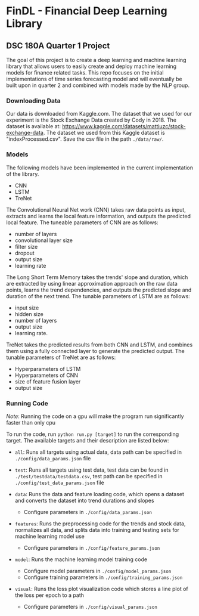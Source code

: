 # FinDL - Financial Deep Learning Library

## DSC 180A Quarter 1 Project 

The goal of this project is to create a deep learning and machine learning library that allows users to easily create and deploy machine learning models for finance related tasks. 
This repo focuses on the initial implementations of time series forecasting model and will eventually be built upon in quarter 2 and combined with models made by the NLP group. 

### Downloading Data

Our data is downloaded from Kaggle.com. The dataset that we used for our experiment is the Stock Exchange Data created by Cody in 2018. The dataset is available at: https://www.kaggle.com/datasets/mattiuzc/stock-exchange-data. The dataset we used from this Kaggle dataset is "indexProcessed.csv". Save the csv file in the path `./data/raw/`. 

### Models 

The following models have been implemented in the current implementation of the library. 

- CNN
- LSTM
- TreNet

The Convolutional Neural Net work (CNN) takes raw data points as input, extracts and learns the local feature information, and outputs the predicted local feature. The tuneable parameters of CNN are as follows:

- number of layers
- convolutional layer size 
- filter size
- dropout
- output size
- learning rate 

The Long Short Term Memory takes the trends' slope and duration, which are extracted by using linear approximation approach on the raw data points, learns the trend dependencies, and outputs the predicted slope and duration of the next trend. The tunable parameters of LSTM are as follows:

- input size
- hidden size
- number of layers
- output size
- learning rate.

TreNet takes the predicted results from both CNN and LSTM, and combines them using a fully connected layer to generate the predicted output. The tunable parameters of TreNet are as follows: 

- Hyperparameters of LSTM 
- Hyperparameters of CNN
- size of feature fusion layer
- output size 


### Running Code

*Note*: Running the code on a gpu will make the program run significantly faster than only cpu

To run the code, run `python run.py [target]` to run the corresponding target. The available targets and their description are listed below: 

- `all`: Runs all targets using actual data, data path can be specified in `./config/data_params.json` file

- `test`: Runs all targets using test data, test data can be found in `./test/testdata/testdata.csv`, test path can be specified in `./config/test_data_params.json` file

- `data`: Runs the data and feature loading code, which opens a dataset and converts the dataset into trend durations and slopes
  - Configure parameters in `./config/data_params.json`

- `features`: Runs the preprocessing code for the trends and stock data, normalizes all data, and splits data into training and testing sets for machine learning model use 
  - Configure parameters in `./config/feature_params.json`

- `model`: Runs the machine learning model training code 
  - Configure model parameters in `./config/model_params.json`
  - Configure training parameters in `./config/training_params.json`

- `visual`: Runs the loss plot visualization code which stores a line plot of the loss per epoch to a path 
  - Configure parameters in `./config/visual_params.json`




